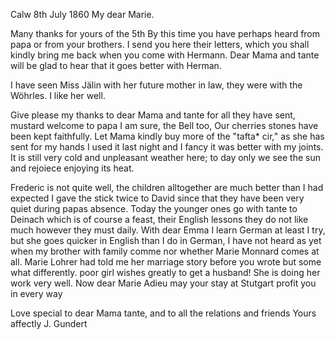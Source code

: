  Calw 8th July 1860
My dear Marie.

Many thanks for yours of the 5th By this time you have perhaps heard from papa or from your brothers. I send you here their letters, which you shall kindly bring me back when you come with Hermann. Dear Mama and tante will be glad to hear that it goes better with Herman.

I have seen Miss Jälin with her future mother in law, they were with the Wöhrles. I like her well.

Give please my thanks to dear Mama and tante for all they have sent, mustard welcome to papa I am sure, the Bell too, Our cherries stones have been kept faithfully. Let Mama kindly buy more of the "tafta* cir‚" as she has sent for my hands I used it last night and I fancy it was better with my joints. It is still very cold and unpleasant weather here; to day only we see the sun and rejoiece enjoying its heat.

Frederic is not quite well, the children alltogether are much better than I had expected I gave the stick twice to David since that they have been very quiet during papas absence. Today the younger ones go with tante to Deinach which is of course a feast, their English lessons they do not like much however they must daily. With dear Emma I learn German at least I try, but she goes quicker in English than I do in German, I have not heard as yet when my brother with family comme nor whether Marie Monnard comes at all. 
Marie Lohrer had told me her marriage story before you wrote but some what differently. poor girl wishes greatly to get a husband! She is doing her work very well. Now dear Marie Adieu may your stay at Stutgart profit you in every way

Love special to dear Mama tante, and to all the relations and friends 
 Yours affectly
 J. Gundert
